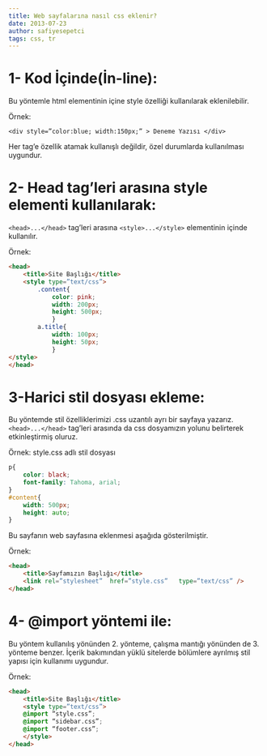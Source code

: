 ```yaml
---
title: Web sayfalarına nasıl css eklenir?
date: 2013-07-23
author: safiyesepetci
tags: css, tr
---
```


# 1- Kod İçinde(İn-line):

Bu yöntemle html elementinin içine style özelliği kullanılarak eklenilebilir.

Örnek:

```
<div style=”color:blue; width:150px;” > Deneme Yazısı </div>
```

Her tag’e özellik atamak kullanışlı değildir, özel durumlarda kullanılması uygundur.

# 2- Head tag’leri arasına style elementi kullanılarak:

`<head>...</head>` tag’leri arasına `<style>...</style>` elementinin içinde kullanılır.

Örnek:

```html
<head>
    <title>Site Başlığı</title>
    <style type=”text/css”>
        .content{
            color: pink;
            width: 200px;
            height: 500px;
            }
        a.title{
            width: 100px;
            height: 50px;
            }
</style>
</head>
```

# 3-Harici stil dosyası ekleme:

Bu yöntemde stil özelliklerimizi .css uzantılı ayrı bir sayfaya yazarız. `<head>...</head>` tag’leri arasında da css dosyamızın yolunu belirterek etkinleştirmiş oluruz.

Örnek: style.css adlı stil dosyası

```css
p{
    color: black;
    font-family: Tahoma, arial;
}
#content{
    width: 500px;
    height: auto;
}
```


Bu sayfanın web sayfasına eklenmesi aşağıda gösterilmiştir.

Örnek:

```html
<head>
    <title>Sayfamızın Başlığı</title>
    <link rel=”stylesheet”  href=”style.css”   type=”text/css” />
</head>
```

# 4- @import yöntemi ile:

Bu yöntem kullanılış yönünden 2. yönteme, çalışma mantığı yönünden de 3. yönteme benzer. İçerik bakımından yüklü sitelerde bölümlere ayrılmış stil yapısı için kullanımı uygundur.

Örnek:

```html
<head>
    <title>Site Başlığı</title>
    <style type=”text/css”>
    @import “style.css”;
    @import “sidebar.css”;
    @import “footer.css”;
    </style>
</head>
```
